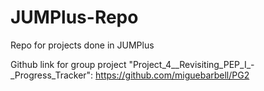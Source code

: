 # JUMPlus-Repo
Repo for projects done in JUMPlus

Github link for group project "Project_4__Revisiting_PEP_I_-_Progress_Tracker": https://github.com/miguebarbell/PG2 
